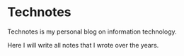# Technotes

Technotes is my personal blog on information technology.

Here I will write all notes that I wrote over the years.
